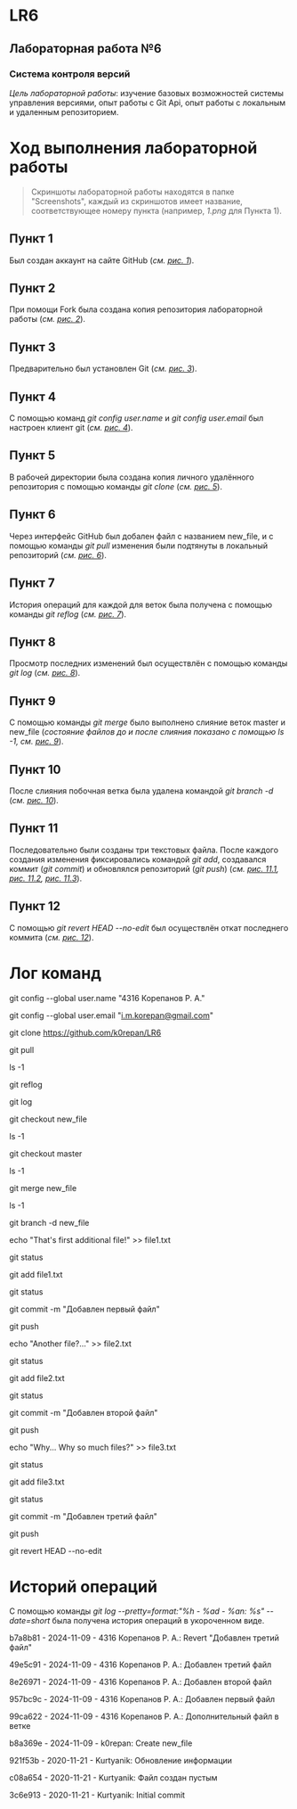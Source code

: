 # LR6
## __Лабораторная работа №6__
### __Система контроля версий__
_Цель лабораторной работы_: изучение базовых возможностей системы управления версиями, опыт работы с Git Api, опыт работы с локальным и удаленным репозиторием.

# Ход выполнения лабораторной работы
> Скриншоты лабораторной работы находятся в папке "Screenshots", каждый из скриншотов имеет название, соответствующее номеру пункта (например, _1.png_ для Пункта 1).
## Пункт 1
Был создан аккаунт на сайте GitHub (_см. [рис. 1](https://github.com/k0repan/LR6/Screenshots/1.png)_).
## Пункт 2
При помощи Fork была создана копия репозитория лабораторной работы (_см. [рис. 2](https://github.com/k0repan/LR6/Screenshots/2.png)_).
## Пункт 3
Предварительно был установлен Git (_см. [рис. 3](https://github.com/k0repan/LR6/Screenshots/3.png)_).
## Пункт 4
С помощью команд _git config user.name_ и _git config user.email_ был настроен клиент git (_см. [рис. 4](https://github.com/k0repan/LR6/Screenshots/4.png)_).
## Пункт 5
В рабочей директории была создана копия личного удалённого репозитория с помощью команды _git clone_ (_см. [рис. 5](https://github.com/k0repan/LR6/Screenshots/5.png)_).
## Пункт 6
Через интерфейс GitHub был добален файл с названием new_file, и с помощью команды _git pull_ изменения были подтянуты в локальный репозиторий (_см. [рис. 6](https://github.com/k0repan/LR6/Screenshots/6.png)_).
## Пункт 7
История операций для каждой для веток была получена с помощью команды _git reflog_ (_см. [рис. 7](https://github.com/k0repan/LR6/Screenshots/7.png)_).
## Пункт 8
Просмотр последних изменений был осуществлён с помощью команды _git log_ (_см. [рис. 8](https://github.com/k0repan/LR6/Screenshots/8.png)_).
## Пункт 9
С помощью команды _git merge_ было выполнено слияние веток master и new_file (_состояние файлов до и после слияния показано с помощью ls -1, см. [рис. 9](https://github.com/k0repan/LR6/Screenshots/9.png)_).
## Пункт 10
После слияния побочная ветка была удалена командой _git branch -d_ (_см. [рис. 10](https://github.com/k0repan/LR6/Screenshots/10.png)_).
## Пункт 11
Последовательно были созданы три текстовых файла. После каждого создания изменения фиксировались командой _git add_, создавался коммит (_git commit_) и обновлялся репозиторий (_git push_) (_см. [рис. 11.1](https://github.com/k0repan/LR6/Screenshots/11_1.png), [рис. 11.2](https://github.com/k0repan/LR6/Screenshots/11_2.png), [рис. 11.3](https://github.com/k0repan/LR6/Screenshots/11_3.png)_).
## Пункт 12
С помощью _git revert HEAD --no-edit_ был осуществлён откат последнего коммита (_см. [рис. 12](https://github.com/k0repan/LR6/Screenshots/12.png)_).

# Лог команд
git config --global user.name "4316 Корепанов Р. А."

git config --global user.email "i.m.korepan@gmail.com"

git clone https://github.com/k0repan/LR6

git pull

ls -1

git reflog

git log

git checkout new_file

ls -1

git checkout master

ls -1

git merge new_file

ls -1

git branch -d new_file

echo "That's first additional file!" >> file1.txt

git status

git add file1.txt

git status

git commit -m "Добавлен первый файл"

git push

echo "Another file?..." >> file2.txt

git status 

git add file2.txt

git status

git commit -m "Добавлен второй файл"

git push

echo "Why... Why so much files?" >> file3.txt

git status

git add file3.txt

git status

git commit -m "Добавлен третий файл"

git push

git revert HEAD --no-edit

# Историй операций
С помощью команды _git log --pretty=format:"%h - %ad - %an: %s" --date=short_ была получена история операций в укороченном виде.

b7a8b81 - 2024-11-09 - 4316 Корепанов Р. А.: Revert "Добавлен третий файл"

49e5c91 - 2024-11-09 - 4316 Корепанов Р. А.: Добавлен третий файл

8e26971 - 2024-11-09 - 4316 Корепанов Р. А.: Добавлен второй файл

957bc9c - 2024-11-09 - 4316 Корепанов Р. А.: Добавлен первый файл

99ca622 - 2024-11-09 - 4316 Корепанов Р. А.: Дополнительный файл в ветке

b8a369e - 2024-11-09 - k0repan: Create new_file

921f53b - 2020-11-21 - Kurtyanik: Обновление информации

c08a654 - 2020-11-21 - Kurtyanik: Файл создан пустым

3c6e913 - 2020-11-21 - Kurtyanik: Initial commit
